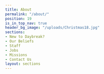 ```yaml
---
title: About
permalink: "/about/"
position: 19
is_in_top_nav: true
header_bg_image: "/uploads/Christmas18.jpg"
sections:
- New to Daybreak?
- Our Beliefs
- Staff
- Jobs
- Missions
- Contact Us
layout: sections
---
```


